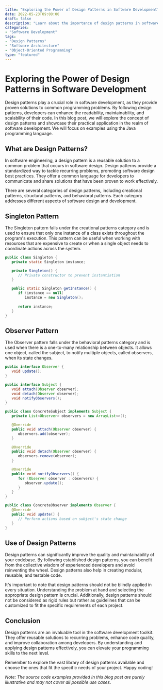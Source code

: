```yaml
--- 
title: "Exploring the Power of Design Patterns in Software Development"
date: 2022-05-23T09:00:00
draft: false
description: "Learn about the importance of design patterns in software development and how they can enhance your programming skills."
categories: 
- "Software Development"
tags: 
- "Design Patterns"
- "Software Architecture"
- "Object-Oriented Programming"
type: "featured"
--- 
```


# Exploring the Power of Design Patterns in Software Development

Design patterns play a crucial role in software development, as they provide proven solutions to common programming problems. By following design patterns, developers can enhance the readability, maintainability, and scalability of their code. In this blog post, we will explore the concept of design patterns and showcase their practical application in the realm of software development. We will focus on examples using the Java programming language.

## What are Design Patterns?

In software engineering, a design pattern is a reusable solution to a common problem that occurs in software design. Design patterns provide a standardized way to tackle recurring problems, promoting software design best practices. They offer a common language for developers to communicate and share solutions that have been proven to work effectively.

There are several categories of design patterns, including creational patterns, structural patterns, and behavioral patterns. Each category addresses different aspects of software design and development.

## Singleton Pattern

The Singleton pattern falls under the creational patterns category and is used to ensure that only one instance of a class exists throughout the program's execution. This pattern can be useful when working with resources that are expensive to create or when a single object needs to coordinate actions across the system.

```java
public class Singleton {
   private static Singleton instance;

   private Singleton() {
      // Private constructor to prevent instantiation
   }

   public static Singleton getInstance() {
      if (instance == null)
         instance = new Singleton();
      
      return instance;
   }
}
```

## Observer Pattern

The Observer pattern falls under the behavioral patterns category and is used when there is a one-to-many relationship between objects. It allows one object, called the subject, to notify multiple objects, called observers, when its state changes.

```java
public interface Observer {
   void update();
}

public interface Subject {
   void attach(Observer observer);
   void detach(Observer observer);
   void notifyObservers();
}

public class ConcreteSubject implements Subject {
   private List<Observer> observers = new ArrayList<>();

   @Override
   public void attach(Observer observer) {
      observers.add(observer);
   }

   @Override
   public void detach(Observer observer) {
      observers.remove(observer);
   }

   @Override
   public void notifyObservers() {
      for (Observer observer : observers) {
         observer.update();
      }
   }
}

public class ConcreteObserver implements Observer {
   @Override
   public void update() {
      // Perform actions based on subject's state change
   }
}
```

## Use of Design Patterns

Design patterns can significantly improve the quality and maintainability of your codebase. By following established design patterns, you can benefit from the collective wisdom of experienced developers and avoid reinventing the wheel. Design patterns also help in creating modular, reusable, and testable code.

It's important to note that design patterns should not be blindly applied in every situation. Understanding the problem at hand and selecting the appropriate design pattern is crucial. Additionally, design patterns should not be considered as rigid rules but rather as guidelines that can be customized to fit the specific requirements of each project.

## Conclusion

Design patterns are an invaluable tool in the software development toolkit. They offer reusable solutions to recurring problems, enhance code quality, and improve collaboration among developers. By understanding and applying design patterns effectively, you can elevate your programming skills to the next level.

Remember to explore the vast library of design patterns available and choose the ones that fit the specific needs of your project. Happy coding!

*Note: The source code examples provided in this blog post are purely illustrative and may not cover all possible use cases.*
